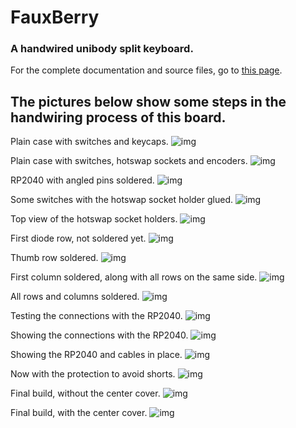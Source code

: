 # FauxBerry
### A handwired unibody split keyboard.

For the complete documentation and source files, go to [this page](../src/qmk/keyboards/handwired/rafaelromao/fauxberry).

## The pictures below show some steps in the handwiring process of this board.

Plain case with switches and keycaps.
![img](../img/fauxberry/0.jpeg)

Plain case with switches, hotswap sockets and encoders.
![img](../img/fauxberry/1.jpeg)

RP2040 with angled pins soldered.
![img](../img/fauxberry/2.jpeg)

Some switches with the hotswap socket holder glued.
![img](../img/fauxberry/3.jpeg)

Top view of the hotswap socket holders.
![img](../img/fauxberry/4.jpeg)

First diode row, not soldered yet.
![img](../img/fauxberry/5.jpeg)

Thumb row soldered.
![img](../img/fauxberry/6.jpeg)

First column soldered, along with all rows on the same side.
![img](../img/fauxberry/7.jpeg)

All rows and columns soldered.
![img](../img/fauxberry/8.jpeg)

Testing the connections with the RP2040.
![img](../img/fauxberry/9.jpeg)

Showing the connections with the RP2040.
![img](../img/fauxberry/10.jpeg)

Showing the RP2040 and cables in place.
![img](../img/fauxberry/11.jpeg)

Now with the protection to avoid shorts.
![img](../img/fauxberry/12.jpeg)

Final build, without the center cover.
![img](../img/fauxberry/13.jpeg)

Final build, with the center cover.
![img](../img/fauxberry/14.jpeg)